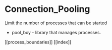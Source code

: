 # Connection_Pooling

Limit the number of processes that can be started
* pool_boy - library that manages processes.

[[process_boundaries]]
[[index]]